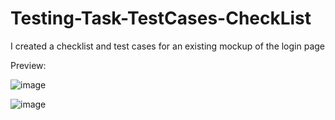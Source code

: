 # Testing-Task-TestCases-CheckList

I created a checklist and test cases for an existing mockup of the login page

Preview:

![image](https://user-images.githubusercontent.com/116346013/215815147-ee7d542f-44b9-4152-8f49-35b0906a4643.png)

![image](https://user-images.githubusercontent.com/116346013/215815322-cfa59604-b841-4b44-a3c2-5dfc4cae350a.png)
